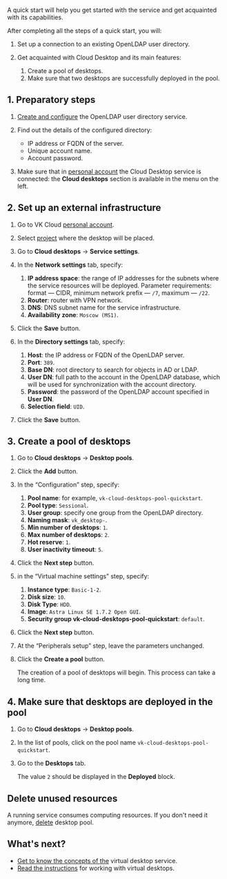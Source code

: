 A quick start will help you get started with the service and get acquainted with its capabilities.

After completing all the steps of a quick start, you will:

1. Set up a connection to an existing OpenLDAP user directory.
1. Get acquainted with Cloud Desktop and its main features:

    1. Create a pool of desktops.
    1. Make sure that two desktops are successfully deployed in the pool.

## 1. Preparatory steps

1. [Create and configure](https://www.openldap.org/devel/admin/guide.html#Building%20and%20Installing%20OpenLDAP%20Software) the OpenLDAP user directory service.
1. Find out the details of the configured directory:

   - IP address or FQDN of the server.
   - Unique account name.
   - Account password.

1. Make sure that in [personal account](https://mcs.mail.ru/app/en) the Cloud Desktop service is connected: the **Cloud desktops** section is available in the menu on the left.

## 2. Set up an external infrastructure

1. Go to VK Cloud [personal account](https://mcs.mail.ru/app/en).
1. Select [project](/en/base/account/concepts/projects) where the desktop will be placed.
1. Go to **Cloud desktops** → **Service settings**.
1. In the **Network settings** tab, specify:

    1. **IP address space**: the range of IP addresses for the subnets where the service resources will be deployed. Parameter requirements: format — CIDR, minimum network prefix — `/7`, maximum — `/22`.
    1. **Router**: router with VPN network.
    1. **DNS**: DNS subnet name for the service infrastructure.
    1. **Availability zone**: `Moscow (MS1)`.

1. Click the **Save** button.
1. In the **Directory settings** tab, specify:

    1. **Host**: the IP address or FQDN of the OpenLDAP server.
    1. **Port**: `389`.
    1. **Base DN**: root directory to search for objects in AD or LDAP.
    1. **User DN**: full path to the account in the OpenLDAP database, which will be used for synchronization with the account directory.
    1. **Password**: the password of the OpenLDAP account specified in **User DN**.
    1. **Selection field**: `UID`.

1. Click the **Save** button.

## 3. Create a pool of desktops

1. Go to **Cloud desktops** → **Desktop pools**.
1. Click the **Add** button.
1. In the “Configuration” step, specify:

    1. **Pool name**: for example, `vk-cloud-desktops-pool-quickstart`.
    1. **Pool type**: `Sessional`.
    1. **User group**: specify one group from the OpenLDAP directory.
    1. **Naming mask**: `vk_desktop-`.
    1. **Min number of desktops**: `1`.
    1. **Max number of desktops**: `2`.
    1. **Hot reserve**: `1`.
    1. **User inactivity timeout**: `5`.

1. Click the **Next step** button.
1. in the “Virtual machine settings” step, specify:

    1. **Instance type**: `Basic-1-2`.
    1. **Disk size**: `10`.
    1. **Disk Type**: `HDD`.
    1. **Image**: `Astra Linux SE 1.7.2 Орел GUI`.
    1. **Security group vk-cloud-desktops-pool-quickstart**: `default`.

1. Click the **Next step** button.
1. At the “Peripherals setup” step, leave the parameters unchanged.
1. Click the **Create a pool** button.

   The creation of a pool of desktops will begin. This process can take a long time.

## 4. Make sure that desktops are deployed in the pool

1. Go to **Cloud desktops** → **Desktop pools**.
1. In the list of pools, click on the pool name `vk-cloud-desktops-pool-quickstart`.
1. Go to the **Desktops** tab.

   The value `2` should be displayed in the **Deployed** block.

## Delete unused resources

A running service consumes computing resources. If you don't need it anymore, [delete](../instructions/desktops-pool/manage#deleting_a_desktop_pools) desktop pool.

## What's next?

- [Get to know the concepts of the](../concepts/) virtual desktop service.
- [Read the instructions](../instructions/manage-desktops/) for working with virtual desktops.
